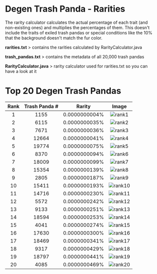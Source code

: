 # Degen Trash Panda - Rarities

The rarity calculator calculates the actual percentage of each trait (and non-existing ones) and multiplies the percentages of them. This doesn't include the traits of exiled trash pandas or special conditions like the 10% that the background doesn't match the fur color.

**rarities.txt** > contains the rarities calculated by RarityCalculator.java

**trash_pandas.txt** > contains the metadata of all 20,000 trash pandas

**RarityCalculator.java** > rarity calculator used for rarities.txt so you can have a look at it

# Top 20 Degen Trash Pandas
| Rank | Trash Panda # | Rarity | Image |
| :---: | :---: | :---: | :---: |
| 1 | 1155 | 0.0000000004% | ![rank1](https://www.arweave.net/2zReiXtAjnp5_q4zXKS5LoL9VsarIifRJANiBub2pQM?ext=png) |
| 2 | 6115 | 0.0000000035% | ![rank2](https://www.arweave.net/qLoBCPcKNPluB5gQLqqpsk4oSndCp-lnHqzmIYoEjr0?ext=png) |
| 3 | 7671 | 0.0000000036% | ![rank3](https://www.arweave.net/yRPshwxXS9wh613YTGelJqOCc4VqE1pISspDYNZsbvc?ext=png) |
| 4 | 12664 | 0.0000000041% | ![rank4](https://www.arweave.net/l1kyJF9SC2yOLyxD_kSEJfipj6i12YdB9vrqod9qn7o?ext=png) |
| 5 | 19774 | 0.0000000075% | ![rank5](https://www.arweave.net/Vvn_xQfsMu5zx4LFb4WiBuZ3-AqKZph5e1qoJKmS7o4?ext=png) |
| 6 | 8370 | 0.0000000094% | ![rank6](https://www.arweave.net/YfI7wqIuCE-wXgahiRflU7ppWFrag9oyroVjTEvtn5U?ext=png) |
| 7 | 18009 | 0.0000000099% | ![rank7](https://www.arweave.net/Z5mCd25CkQIIOCpj2ljYqpovatN7qj564ZTc4t8hGwo?ext=png) |
| 8 | 15354 | 0.0000000139% | ![rank8](https://www.arweave.net/amwD5wux1BJOYv0qJ37z9h0hIuq9Cg7Z0hPdnp9glSQ?ext=png) |
| 9 | 2805 | 0.0000000187% | ![rank9](https://www.arweave.net/dXtnaBtv_NQjDipkUTEhk3tsBxwWBtYLnWFMXT8FwuI?ext=png) |
| 10 | 15411 | 0.0000000193% | ![rank10](https://www.arweave.net/JkmNaxEjC--cNTLgR0UKvtbkTIdJOK3ODX9dn9MwX64?ext=png) |
| 11 | 14716 | 0.0000000230% | ![rank11](https://www.arweave.net/tmB_GbF-IuHKNakgnbdYk4dxEY1a-prTa_HzF2HMdMA?ext=png) |
| 12 | 5572 | 0.0000000242% | ![rank12](https://www.arweave.net/TkFlmUjt1SkOujtWuxkuYdpVO97KDTwkfsj-5cN2lH8?ext=png) |
| 13 | 9133 | 0.0000000251% | ![rank13](https://www.arweave.net/ejzkKvAC5NHtruEMHZvWrdaFCUBByCQn3jthe88Il_8?ext=png) |
| 14 | 18594 | 0.0000000253% | ![rank14](https://www.arweave.net/duRhdG1bzGgoL_G6YyG3gPKrjFEU39KHhnuFvvpS00s?ext=png) |
| 15 | 4041 | 0.0000000274% | ![rank15](https://www.arweave.net/ao7HBhEE2wKwPXPxlMfS95APpjsLPcktBaVWatsQ11M?ext=png) |
| 16 | 17630 | 0.0000000300% | ![rank16](https://www.arweave.net/JVGV1roZ1NxiAcuhLotLBis1JYkW0tsjyxAlydhBKc0?ext=png) |
| 17 | 18469 | 0.0000000341% | ![rank17](https://www.arweave.net/NSbyLjL5-sUUTopQo6ozwN75Cl6tnpf7MVAYpO4f7kQ?ext=png) |
| 18 | 9317 | 0.0000000429% | ![rank18](https://www.arweave.net/vrTiNlsUW2Y04t89_76UZMZgsTP2m-lUfhWZ_lR06pM?ext=png) |
| 19 | 18797 | 0.0000000441% | ![rank19](https://www.arweave.net/TM6BUvLhlWDV2f2foFMeYfBERey7hiEAUFxTReHLMDY?ext=png) |
| 20 | 4085 | 0.0000000469% | ![rank20](https://www.arweave.net/KMZ7jDMWTU8__Y_HKuBRo6U9wZgvejc4Iid95FoMv3c?ext=png) |
